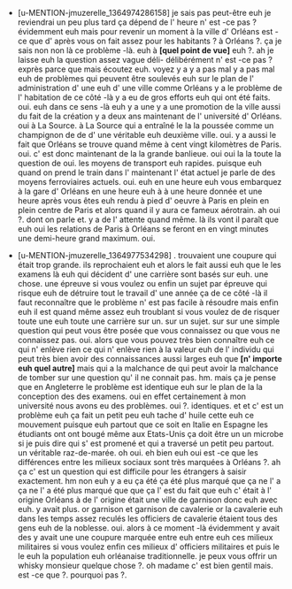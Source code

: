  * [u-MENTION-jmuzerelle_1364974286158]
	 je sais pas peut-être euh je reviendrai un peu plus tard ça dépend de l' heure n' est -ce pas ? évidemment euh mais pour revenir un moment à la ville d' Orléans est -ce que d' après vous on fait assez pour les habitants ? à Orléans ?.
	 ça je sais non non là ce problème -là.
	 euh à **[quel point de vue]** euh ?.
	 ah je laisse euh la question assez vague déli- délibérément n' est -ce pas ? exprès parce que mais écoutez euh.
	 voyez y a y a pas mal y a pas mal euh de problèmes qui peuvent être soulevés euh sur le plan de l' administration d' une euh d' une ville comme Orléans y a le problème de l' habitation de ce côté -là y a eu de gros efforts euh qui ont été faits.
	 oui.
	 euh dans ce sens -là euh y a une y a une promotion de la ville aussi du fait de la création y a deux ans maintenant de l' université d' Orléans.
	 oui à La Source.
	 à La Source qui a entraîné le la la poussée comme un champignon de de d' une véritable euh deuxième ville.
	 oui.
	 y a aussi le fait que Orléans se trouve quand même à cent vingt kilomètres de Paris.
	 oui.
	 c' est donc maintenant de la la grande banlieue.
	 oui oui la la toute la question de oui.
	 les moyens de transport euh rapides.
	 puisque euh quand on prend le train dans l' maintenant l' état actuel je parle de des moyens ferroviaires actuels.
	 oui.
	 euh en une heure euh vous embarquez à la gare d' Orléans en une heure euh à à une heure donnée et une heure après vous êtes euh rendu à pied d' oeuvre à Paris en plein en plein centre de Paris et alors quand il y aura ce fameux aérotrain.
	 ah oui ?.
	 dont on parle et.
	 y a de l' attente quand même.
	 là ils vont il paraît que euh oui les relations de Paris à Orléans se feront en en vingt minutes une demi-heure grand maximum.
	 oui.
	
 * [u-MENTION-jmuzerelle_1364977534298]
	.
	 trouvaient une coupure qui était trop grande.
	 ils reprochaient euh et alors le fait aussi euh que le les examens là euh qui décident d' une carrière sont basés sur euh.
	 une chose.
	 une épreuve si vous voulez ou enfin un sujet par épreuve qui risque euh de détruire tout le travail d' une année ça de ce côté -là il faut reconnaître que le problème n' est pas facile à résoudre mais enfin euh il est quand même assez euh troublant si vous voulez de de risquer toute une euh toute une carrière sur un.
	 sur un sujet.
	 sur sur une simple question qui peut vous être posée que vous connaissez ou que vous ne connaissez pas.
	 oui.
	 alors que vous pouvez très bien connaître euh ce qui n' enlève rien ce qui n' enlève rien à la valeur euh de l' individu qui peut très bien avoir des connaissances aussi larges euh que **[n' importe euh quel autre]** mais qui a la malchance de qui peut avoir la malchance de tomber sur une question qu' il ne connait pas.
	 hm.
	 mais ça je pense que en Angleterre le problème est identique euh sur le plan de la la conception des des examens.
	 oui en effet certainement à mon université nous avons eu des problèmes.
	 oui ?.
	 identiques.
	 et et c' est un problème euh ça fait un petit peu euh tache d' huile cette euh ce mouvement puisque euh partout que ce soit en Italie en Espagne les étudiants ont ont bougé même aux Etats-Unis ça doit être un un microbe si je puis dire qui s' est promené et qui a traversé un petit peu partout.
	 un véritable raz-de-marée.
	 oh oui.
	 eh bien euh oui est -ce que les différences entre les milieux sociaux sont très marquées à Orléans ?.
	 ah ça c' est un question qui est difficile pour les étrangers à saisir exactement.
	 hm non euh y a eu ça été ça été plus marqué que ça ne l' a ça ne l' a été plus marqué que que ça l' est du fait que euh c' était à l' origine Orléans à de l' origine était une ville de garnison donc euh avec euh.
	 y avait plus.
	 or garnison et garnison de cavalerie or la cavalerie euh dans les temps assez reculés les officiers de cavalerie étaient tous des gens euh de la noblesse.
	 oui.
	 alors à ce moment -là évidemment y avait des y avait une une coupure marquée entre euh entre euh ces milieux militaires si vous voulez enfin ces milieux d' officiers militaires et puis le le euh la population euh orléanaise traditionnelle.
	 je peux vous offrir un whisky monsieur quelque chose ?.
	 oh madame c' est bien gentil mais.
	 est -ce que ?.
	 pourquoi pas ?.
	
